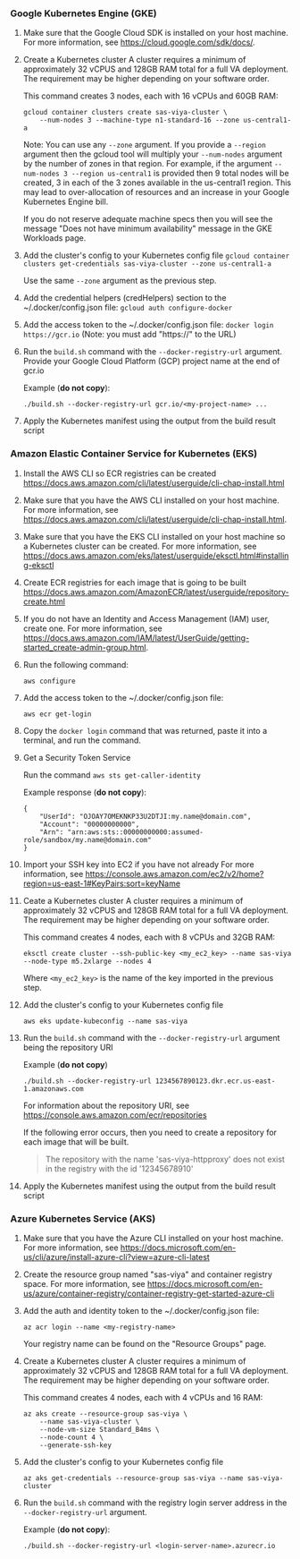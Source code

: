### Google Kubernetes Engine (GKE)
1. Make sure that the Google Cloud SDK is installed on your host machine.
	For more information, see https://cloud.google.com/sdk/docs/.

2. Create a Kubernetes cluster
	A cluster requires a minimum of approximately 32 vCPUS and 128GB RAM total for a full VA deployment.
	The requirement may be higher depending on your software order.

	This command creates 3 nodes, each with 16 vCPUs and 60GB RAM:

	```
	gcloud container clusters create sas-viya-cluster \
		--num-nodes 3 --machine-type n1-standard-16 --zone us-central1-a
	```

	Note: You can use any `--zone` argument. If you provide a `--region` argument
	then the gcloud tool will multiply your `--num-nodes` argument by the number
	of zones in that region. For example, if the argument
	`--num-nodes 3 --region us-central1` is provided then 9 total nodes will be
	created, 3 in each of the 3 zones available in the us-central1 region.
	This may lead to over-allocation of resources and an increase in your
	Google Kubernetes Engine bill.

	If you do not reserve adequate machine specs then you will see the message
	"Does not have minimum availability" message in the GKE Workloads page.

3. Add the cluster's config to your Kubernetes config file
	`gcloud container clusters get-credentials sas-viya-cluster --zone us-central1-a`

	Use the same `--zone` argument as the previous step.

4. Add the credential helpers (credHelpers) section to the ~/.docker/config.json file:
	`gcloud auth configure-docker`

5. Add the access token to the ~/.docker/config.json file:
	`docker login https://gcr.io` (Note: you must add "https://" to the URL)

6. Run the `build.sh` command with the `--docker-registry-url` argument.
	Provide your Google Cloud Platform (GCP) project name at the end of gcr.io

	Example (**do not copy**):
	```
	./build.sh --docker-registry-url gcr.io/<my-project-name> ...
	```

7. Apply the Kubernetes manifest using the output from the build result script


### Amazon Elastic Container Service for Kubernetes (EKS)
1. Install the AWS CLI so ECR registries can be created
	https://docs.aws.amazon.com/cli/latest/userguide/cli-chap-install.html

2. Make sure that you have the AWS CLI installed on your host machine.
	For more information, see https://docs.aws.amazon.com/cli/latest/userguide/cli-chap-install.html.

3. Make sure that you have the EKS CLI installed on your host machine so a Kubernetes cluster can be created.
	For more information, see https://docs.aws.amazon.com/eks/latest/userguide/eksctl.html#installing-eksctl

4. Create ECR registries for each image that is going to be built
	https://docs.aws.amazon.com/AmazonECR/latest/userguide/repository-create.html

5. If you do not have an Identity and Access Management (IAM) user, create one.
	For more information, see https://docs.aws.amazon.com/IAM/latest/UserGuide/getting-started_create-admin-group.html.

6. Run the following command:

   ```
   aws configure
   ```

7. Add the access token to the ~/.docker/config.json file:

	```
    aws ecr get-login
    ```

8. Copy the `docker login` command that was returned, paste it into a terminal, and run the command.

9. Get a Security Token Service

	Run the command `aws sts get-caller-identity`

	Example response (**do not copy**):
	```
	{
		"UserId": "OJOAY7OMEKNKP33U2DTJI:my.name@domain.com",
		"Account": "00000000000",
		"Arn": "arn:aws:sts::00000000000:assumed-role/sandbox/my.name@domain.com"
	}
	```

10. Import your SSH key into EC2 if you have not already
	For more information, see https://console.aws.amazon.com/ec2/v2/home?region=us-east-1#KeyPairs:sort=keyName

11. Ceate a Kubernetes cluster
	A cluster requires a minimum of approximately 32 vCPUS and 128GB RAM total for a full VA deployment.
	The requirement may be higher depending on your software order.

	This command creates 4 nodes, each with 8 vCPUs and 32GB RAM:

	```
	eksctl create cluster --ssh-public-key <my_ec2_key> --name sas-viya --node-type m5.2xlarge --nodes 4
	```

	Where `<my_ec2_key>` is the name of the key imported in the previous step.

12. Add the cluster's config to your Kubernetes config file

	```
	aws eks update-kubeconfig --name sas-viya
	```

13. Run the `build.sh` command with the `--docker-registry-url` argument being the repository URI

	Example (**do not copy**)
	```
	./build.sh --docker-registry-url 1234567890123.dkr.ecr.us-east-1.amazonaws.com
	```

	For information about the repository URI, see https://console.aws.amazon.com/ecr/repositories

	If the following error occurs, then you need to create a repository for each image that will be built.

	> The repository with the name 'sas-viya-httpproxy' does not exist in the registry with the id '12345678910'

14. Apply the Kubernetes manifest using the output from the build result script


### Azure Kubernetes Service (AKS)
1. Make sure that you have the Azure CLI installed on your host machine.
	For more information, see https://docs.microsoft.com/en-us/cli/azure/install-azure-cli?view=azure-cli-latest

2. Create the resource group named "sas-viya" and container registry space.
	For more information, see https://docs.microsoft.com/en-us/azure/container-registry/container-registry-get-started-azure-cli

3. Add the auth and identity token to the ~/.docker/config.json file:

	```
    az acr login --name <my-registry-name>
    ```

	Your registry name can be found on the "Resource Groups" page.

4. Create a Kubernetes cluster
	A cluster requires a minimum of approximately 32 vCPUS and 128GB RAM total for a full VA deployment.
	The requirement may be higher depending on your software order.

	This command creates 4 nodes, each with 4 vCPUs and 16 RAM:

	```
	az aks create --resource-group sas-viya \
		--name sas-viya-cluster \
		--node-vm-size Standard_B4ms \
		--node-count 4 \
		--generate-ssh-key
	```

5. Add the cluster's config to your Kubernetes config file

	```
	az aks get-credentials --resource-group sas-viya --name sas-viya-cluster
	```

6. Run the `build.sh` command with the registry login server address in the `--docker-registry-url` argument.

   Example (**do not copy**):
   ```
   ./build.sh --docker-registry-url <login-server-name>.azurecr.io
   ```
